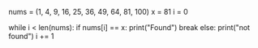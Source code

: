 nums = (1, 4, 9, 16, 25, 36, 49, 64, 81, 100)
x = 81
i = 0

while i < len(nums):
    if nums[i] == x:
        print("Found")
        break
    else:
        print("not found")
    i += 1
